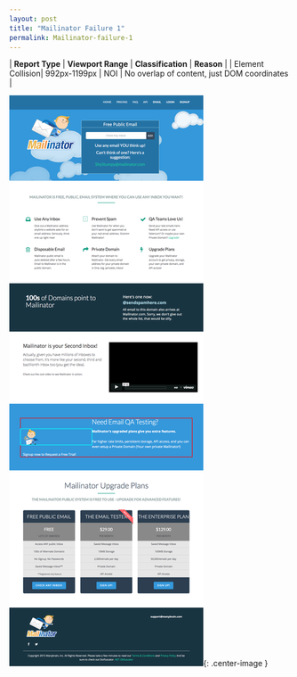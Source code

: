 ```yaml
---
layout: post
title: "Mailinator Failure 1"
permalink: Mailinator-failure-1
---
```

| **Report Type** | **Viewport Range** | **Classification** | **Reason** |
| Element Collision| 992px-1199px | NOI | No overlap of content, just DOM coordinates | 

![Screenshot of the fault](assets/images/Mailinator/fault1/overlapWidth1095.png){: .center-image }